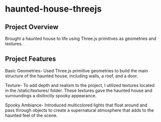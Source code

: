 # haunted-house-threejs

## Project Overview

Brought a haunted house to life using Three.js primitives as geometries and textures. 

## Project Features

Basic Geometries- Used Three.js primitive geometries to build the main structure of the haunted house, including walls, a roof, and a door.

Texture- To add depth and realism to the project, I utilized textures located in the /static/textures/ folder. These textures gave the haunted house and surroundings a distinctly spooky appearance.

Spooky Ambiance- Introduced multicolored lights that float around and pass through objects to create a supernatural atmosphere that adds to the haunted feel of the scene.
